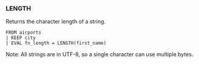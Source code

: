 <!--
This is generated by ESQL's AbstractFunctionTestCase. Do no edit it. See ../README.md for how to regenerate it.
-->

### LENGTH
Returns the character length of a string.

```
FROM airports
| KEEP city
| EVAL fn_length = LENGTH(first_name)
```
Note: All strings are in UTF-8, so a single character can use multiple bytes.
